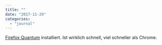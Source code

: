 ```yaml
---
title: ""
date: "2017-11-29"
categories: 
  - "journal"
---
```


[Firefox Quantum](https://www.mozilla.org/de/firefox/) installiert. Ist wirklich schnell, viel schneller als Chrome.
